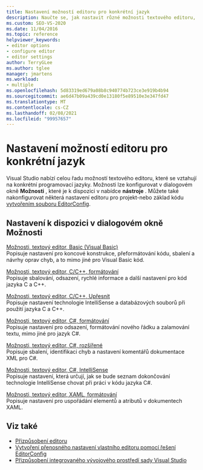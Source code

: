 ```yaml
---
title: Nastavení možností editoru pro konkrétní jazyk
description: Naučte se, jak nastavit různé možnosti textového editoru, které se vztahují na konkrétní programovací jazyky.
ms.custom: SEO-VS-2020
ms.date: 11/04/2016
ms.topic: reference
helpviewer_keywords:
- editor options
- configure editor
- editor settings
author: TerryGLee
ms.author: tglee
manager: jmartens
ms.workload:
- multiple
ms.openlocfilehash: 5d83319ed679a08b8c940774b723ce3e919b4b94
ms.sourcegitcommit: ae6d47b09a439cd0e13180f5e89510e3e347fd47
ms.translationtype: MT
ms.contentlocale: cs-CZ
ms.lasthandoff: 02/08/2021
ms.locfileid: "99957657"
---
```

# <a name="set-language-specific-editor-options"></a>Nastavení možností editoru pro konkrétní jazyk

Visual Studio nabízí celou řadu možností textového editoru, které se vztahují na konkrétní programovací jazyky. Možnosti lze konfigurovat v dialogovém okně **Možnosti** , které je k dispozici v nabídce **nástroje** . Můžete také nakonfigurovat některá nastavení editoru pro projekt-nebo základ kódu [vytvořením souboru EditorConfig](../../ide/create-portable-custom-editor-options.md).

## <a name="settings-available-in-the-options-dialog-box"></a>Nastavení k dispozici v dialogovém okně Možnosti

[Možnosti, textový editor, Basic (Visual Basic)](../../ide/reference/options-text-editor-basic-visual-basic.md)\
Popisuje nastavení pro koncové konstrukce, přeformátování kódu, sbalení a návrhy oprav chyb, a to mimo jiné pro Visual Basic kód.

[Možnosti, textový editor, C/C++, formátování](../../ide/reference/options-text-editor-c-cpp-formatting.md)\
Popisuje sbalování, odsazení, rychlé informace a další nastavení pro kód jazyka C a C++.

[Možnosti, textový editor, C/C++, Upřesnit](../../ide/reference/options-text-editor-c-cpp-advanced.md)\
Popisuje nastavení technologie IntelliSense a databázových souborů při použití jazyka C a C++.

[Možnosti, textový editor, C#, formátování](../../ide/reference/options-text-editor-csharp-formatting.md)\
Popisuje nastavení pro odsazení, formátování nového řádku a zalamování textu, mimo jiné pro jazyk C#.

[Možnosti, textový editor, C#, rozšířené](../../ide/reference/options-text-editor-csharp-advanced.md)\
Popisuje sbalení, identifikaci chyb a nastavení komentářů dokumentace XML pro C#.

[Možnosti, textový editor, C#, IntelliSense](../../ide/reference/options-text-editor-csharp-intellisense.md)\
Popisuje nastavení, která určují, jak se bude seznam dokončování technologie IntelliSense chovat při práci v kódu jazyka C#.

[Možnosti, textový editor, XAML, formátování](../../ide/reference/options-text-editor-xaml-formatting.md)\
Popisuje nastavení pro uspořádání elementů a atributů v dokumentech XAML.

## <a name="see-also"></a>Viz také

- [Přizpůsobení editoru](../how-to-change-text-case-in-the-editor.md)
- [Vytvoření přenosného nastavení vlastního editoru pomocí řešení EditorConfig](../../ide/create-portable-custom-editor-options.md)
- [Přizpůsobení integrovaného vývojového prostředí sady Visual Studio](../../ide/personalizing-the-visual-studio-ide.md)
